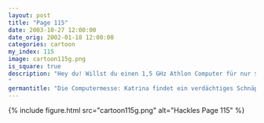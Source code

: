 ```yaml
---
layout: post
title: "Page 115"
date: 2003-10-27 12:00:00
date_orig: 2002-01-18 12:00:00
categories: cartoon
my_index: 115
image: cartoon115g.png
is_square: true
description: "Hey du! Willst du einen 1,5 GHz Athlon Computer für nur $100 kaufen Das klingt zu gut um wahr zu sein Glaub' es! Du bekommst 256 MB RAM, DVD & CD-R und eine zweijährige Garantie Wow, ich nehm ihn Du hast eine großartige Entsch...whoops, die Polizei Irgendwie glaube ich, dass er bei den 2 Jahren Garantie gelogen hat Katrina Vittles
"
germantitle: "Die Computermesse: Katrina findet ein verdächtiges Schnäppchen"
---
```


{% include figure.html src="cartoon115g.png" alt="Hackles Page 115"  %}
